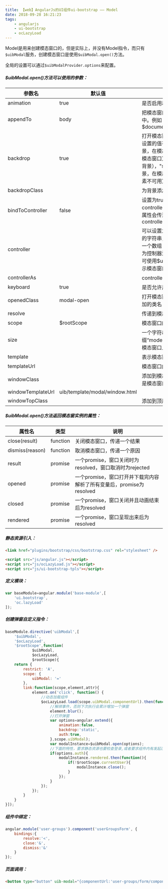 ```yaml
---
title: 【web】AngularJs的UI组件ui-bootstrap —— Model
date: 2018-09-28 16:21:23
tags: 
    - angularjs
    - ui-bootstrap
    - ocLazyLoad
---
```


Model是用来创建模态窗口的，但是实际上，并没有Model指令，而只有`$uibModal`服务，创建模态窗口是使用`$uibModal.open()`方法。

全局的设置可以通过`$uibModalProvider.options`来配置。

##### $uibModal.open()方法可以使用的参数：

| 参数名            | 默认值                         | 备注                                                         |
| ----------------- | ------------------------------ | ------------------------------------------------------------ |
| animation         | true                           | 是否启用动画                                                 |
| appendTo          | body                           | 把模态窗口放在指定的dom元素中。例如$document.find('aside').eq(0) |
| backdrop          | true                           | 打开模态窗口时的背景设置。可设置的值有：true（显示灰色背景，在模态窗口之外单击会关闭模态窗口），false （不显示灰色背景），"static"（显示灰色背景，在模态窗口关闭之前背景元素不可用） |
| backdropClass     |                                | 为背景添加的类名                                             |
| bindToController  | false                          | 设置为true并且使用controllerAs参数时，$scope的属性会传递给模态窗口所使用的controller |
| controller        |                                | 可以设置为一个表示controller的字符串，或者一个函数，或者一个数组（使用数组标记的方式为控制器注入依赖）。 控制器中可使用$uibModalInstance来表示模态窗口的实例。 |
| controllerAs      |                                | controller-as语法的替代写法                                  |
| keyboard          | true                           | 是否允许用ESC键关闭模态窗口                                  |
| openedClass       | modal-open                     | 打开模态窗口时为body元素增加的类名                           |
| resolve           |                                | 传递到模态窗口中的对象                                       |
| scope             | $rootScope                     | 模态窗口的父作用域对象                                       |
| size              |                                | 一个字符串，和前缀“model-”组合成类名添加到模态窗口上         |
| template          |                                | 表示模态窗口内容的文本                                       |
| templateUrl       |                                | 模态窗口内容的模板url                                        |
| windowClass       |                                | 添加到模态窗口模板的类名（不是模态窗口内容模板）             |
| windowTemplateUrl | uib/template/modal/window.html |                                                              |
| windowTopClass    |                                | 添加到顶层模态窗口的类名                                     |

##### $uibModal.open()方法返回模态窗实例的属性：

| 属性名          | 类型     | 说明                                                         |
| --------------- | -------- | ------------------------------------------------------------ |
| close(result)   | function | 关闭模态窗口，传递一个结果                                   |
| dismiss(reason) | function | 取消模态窗口，传递一个原因                                   |
| result          | promise  | 一个promise，窗口关闭时为resolved，窗口取消时为rejected      |
| opened          | promise  | 一个promise，窗口打开并下载完内容解析了所有变量后，promise为resolved |
| closed          | promise  | 一个promise，窗口关闭并且动画结束后为resolved                |
| rendered        | promise  | 一个promise，窗口呈现出来后为resolved                        |

##### 静态资源引入：

```html
<link href="plugins/bootstrap/css/bootstrap.css" rel="stylesheet" />

<script src="js/angular.js"></script>
<script src="js/ocLazyLoad.js"></script>
<script src="js/ui-bootstrap-tpls"></script>
```

##### 定义模块：

```javascript
var baseModule=angular.module('base-module',[
	'ui.bootstrap',
	'oc.lazyLoad'
]);
```

##### 创建弹窗自定义指令：

```javascript
baseModule.directive('uibModal',[
	'$uibModal',
	'$ocLazyLoad',
	'$rootScope',function(
			$uibModal,
			$ocLazyLoad,
			$rootScope){
	return {
		restrict: 'A',
		scope: {
			uibModal: '='
		},
		link:function(scope,element,attr){
			element.on('click', function() {
				//动态加载组件
				$ocLazyLoad.load(scope.uibModal.componentUrl).then(function(){
					//解绑事件，否则下次执行会累计增加一个弹窗
					element.blur();
		        	//打开弹窗
					var options=angular.extend({
						animation:false,
						backdrop:'static',
						auth:true,
		            },scope.uibModal);
					var modalInstance=$uibModal.open(options);
					//下面的特性，要求静态资源也要检查登录,或者要求组件内有发起过数据获取
					if(options.auth){
						modalInstance.rendered.then(function(){
							if(!$rootScope.currentUser){
								modalInstance.close();
							}
						});
					}
				});
		    });
		}
	}
}]);
```

##### 组件中绑定：

```javascript
angular.module('user-groups').component('userGroupsForm', {
	bindings:{
		resolve:'<',
		close:'&',
	    dismiss:'&'
	}
});
```

##### 页面调用：

```html
<button type="button" uib-modal="{componentUrl:'user-groups/form/component',component:'userGroupsForm',size:'lg',resolve:{title:{title:'新建群组'}}}">新建群组</button>
```

